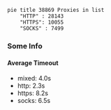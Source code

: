 
```mermaid
pie title 38869 Proxies in list
    "HTTP" : 28143
    "HTTPS": 10055
    "SOCKS" : 7499
```

### Some Info
#### Average Timeout

- mixed: 4.0s
- http: 2.3s
- https: 8.2s
- socks: 6.5s